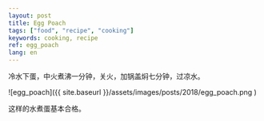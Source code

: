 ```yaml
---
layout: post
title: Egg Poach
tags: ["food", "recipe", "cooking"]
keywords: cooking, recipe
ref: egg_poach
lang: en
---
```


冷水下蛋，中火煮沸一分钟，关火，加锅盖焖七分钟，过凉水。

![egg_poach]({{ site.baseurl }}/assets/images/posts/2018/egg_poach.png )

这样的水煮蛋基本合格。

